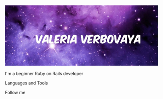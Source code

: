 ![Header](https://github.com/Valeri1998v/Valeri1998v/blob/main/assets/image.png)

I'm a beginner Ruby on Rails developer

Languages and Tools


Follow me
